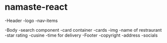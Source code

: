 # namaste-react

-Header
-logo
-nav-items

-Body
-search component
-card container
-cards
-img
-name of restraurant -star rating
-cusine
-time for delivery
-Footer
-copyright
-address
-socials
